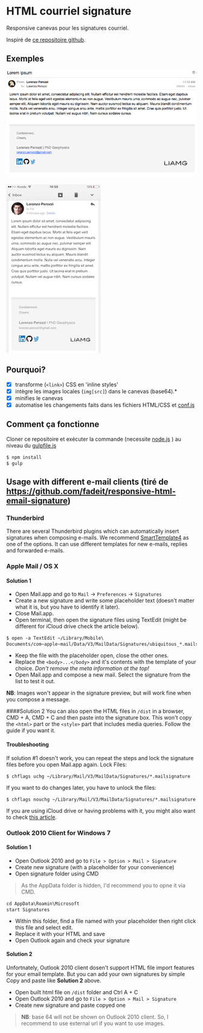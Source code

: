 # HTML courriel signature
Responsive canevas pour les signatures courriel. <br/>

Inspiré de [ce repositoire github](https://github.com/fadeit/responsive-html-email-signature).

## Exemples

![desktop](https://raw.githubusercontent.com/lperozzi/HTML_sign/master/src/signature/assets/example_desktop.png)

<img src="https://raw.githubusercontent.com/lperozzi/HTML_sign/master/src/signature/assets/example_mobile.png" alt="alt text" width="250" height="whatever">

## Pourquoi?
- [x] transforme (`<link>`) CSS en 'inline styles'
- [x] intègre les images locales (`img[src]`) dans le canevas (base64).*
- [x] minifies le canevas
- [x] automatise les changements faits dans les fichiers HTML/CSS et [conf.js](https://raw.githubusercontent.com/lperozzi/HTML_sign/master/src/signature/conf.js)

## Comment ça fonctionne

Cloner ce repositoire et exécuter la commande (necessite [node.js](https://nodejs.org/en/) ) au niveau du [gulpfile.js](https://raw.githubusercontent.com/lperozzi/HTML_sign/master/gulpfile.js)
```
$ npm install
$ gulp
```

## Usage with different e-mail clients (tiré de https://github.com/fadeit/responsive-html-email-signature)

### Thunderbird
There are several Thunderbird plugins which can automatically insert signatures when composing e-mails. We recommend [SmartTemplate4](https://addons.mozilla.org/en-us/thunderbird/addon/smarttemplate4) as one of the options. It can use different templates for new e-mails, replies and forwarded e-mails.


### Apple Mail / OS X

#### Solution 1
- Open Mail.app and go to `Mail` -> `Preferences` -> `Signatures`
- Create a new signature and write some placeholder text (doesn't matter what it is, but you have to identify it later).
- Close Mail.app.
- Open terminal, then open the signature files using TextEdit (might be different for iCloud drive check the article below).
```
$ open -a TextEdit ~/Library/Mobile\ Documents/com~apple~mail/Data/V3/MailData/Signatures/ubiquitous_*.mailsignature
```
- Keep the file with the placeholder open, close the other ones.
- Replace the `<body>...</body>` and it's contents with the template of your choice. *Don't remove the meta information at the top!*
- Open Mail.app and compose a new mail. Select the signature from the list to test it out.

**NB**: Images won't appear in the signature preview, but will work fine when you compose a message.


####Solution 2
You can also open the HTML files in `/dist` in a browser, CMD + A, CMD + C and then paste into the signature box. This won't copy the `<html>` part or the `<style>` part that includes media queries. Follow the guide if you want it.


#### Troubleshooting

If solution #1 doesn't work, you can repeat the steps and lock the signature files before you open Mail.app again.
Lock Files:
```
$ chflags uchg ~/Library/Mail/V3/MailData/Signatures/*.mailsignature
```

If you want to do changes later, you have to unlock the files:
```
$ chflags nouchg ~/Library/Mail/V3/MailData/Signatures/*.mailsignature
```

If you are using iCloud drive or having problems with it, you might also want to check [this article](http://matt.coneybeare.me/how-to-make-an-html-signature-in-apple-mail-for-el-capitan-os-x-10-dot-11/).

### Outlook 2010 Client for Windows 7

#### Solution 1
- Open Outlook 2010 and go to `File > Option > Mail > Signature`
- Create new signature (with a placeholder for your convenience)
- Open signature folder using CMD

> As the AppData folder is hidden, I'd recommend you to opne it via CMD.

```
cd AppData\Roamin\Microsoft
start Signatures
```

- Within this folder, find a file named with your placeholder then right click this file and select edit.
- Replace it with your HTML and save
- Open Outlook again and check your signature

#### Solution 2
Unfortnately, Outlook 2010 client dosen't support HTML file import features for your email template. But you can add your own signatures by simple Copy and paste like **Solution 2** above.

- Open built html file on `/dist` folder and Ctrl A + C
- Open Outlook 2010 and go to `File > Option > Mail > Signature`
- Create new signature and paste copyed one

> **NB**: base 64 will not be shown on Outlook 2010 client. So, I recommend to use external url if you want to use images.
